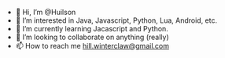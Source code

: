 - 👋 Hi, I’m @Huilson
- 👀 I’m interested in Java, Javascript, Python, Lua, Android, etc.
- 🌱 I’m currently learning Jacascript and Python.
- 💞️ I’m looking to collaborate on anything (really)
- 📫 How to reach me hill.winterclaw@gmail.com

<!---
Huilson/Huilson is a ✨ special ✨ repository because its `README.md` (this file) appears on your GitHub profile.
You can click the Preview link to take a look at your changes.
--->
